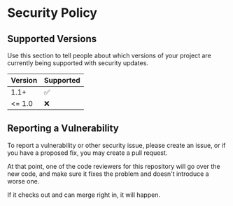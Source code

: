 # Security Policy

## Supported Versions

Use this section to tell people about which versions of your project are
currently being supported with security updates.

| Version | Supported          |
| ------- | ------------------ |
| 1.1+    | :white_check_mark: |
| <= 1.0  | :x:                |

## Reporting a Vulnerability

To report a vulnerability or other security issue, please create an issue, or if you have a proposed fix, you may create a pull request.

At that point, one of the code reviewers for this repository will go over the new code, and make sure it fixes the problem and doesn't introduce a worse one.

If it checks out and can merge right in, it will happen.
